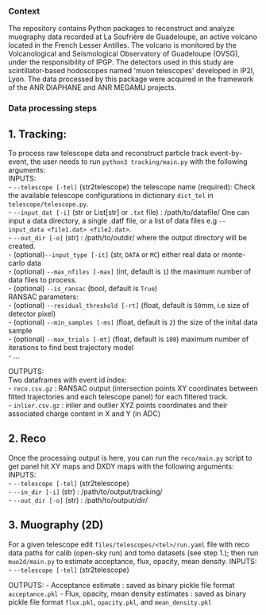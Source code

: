 ### Context  
The repository contains Python packages to reconstruct and analyze muography data recorded at La Soufrière de Guadeloupe, an active volcano located in the French Lesser Antilles. The volcano is monitored by the Volcanological and Seismological Observatory of Guadeloupe (OVSG), under the responsibility of IPGP. 
The detectors used in this study are scintillator-based hodoscopes named 'muon telescopes' developed in IP2I, Lyon. 
The data processed by this package were acquired in the framework of the ANR DIAPHANE and ANR MEGAMU projects.  
  
### Data processing steps  
## 1. Tracking:  
To process raw telescope data and reconstruct particle track event-by-event, the user needs to run ```python3 tracking/main.py``` with the following arguments:    
INPUTS:  
    - ```--telescope [-tel]``` (str2telescope) the telescope name (required): Check the available telescope configurations in  dictionary ```dict_tel``` in ```telescope/telescope.py```.  
    - ```--input_dat [-i]``` (str or List[str] or ```.txt``` file) :  /path/to/datafile/  One can input a data directory, a single .datf file, or a list of data files e.g ```--input_data <file1.dat> <file2.dat>```.  
    - ```--out_dir [-o]``` (str) : /path/to/outdir/ where the output directory will be created.  
    - (optional)```--input_type [-it]``` (str, ```DATA``` or ```MC```) either real data or monte-carlo data  
    - (optional) ```--max_nfiles [-max]```  (int, default is ```1```) the maximum number of data files to process.  
    - (optional) ```--is_ransac```  (bool, default is ```True```)  
    RANSAC parameters:  
    - (optional) ```--residual_threshold [-rt]```  (float, default is ```50```mm, i.e size of detector pixel)  
    - (optional) ```--min_samples [-ms]```  (float, default is ```2```) the size of the inital data sample  
    - (optional) ```--max_trials [-mt]```  (float, default is ```100```) maximum number of iterations to find best trajectory model  
    - ...  

OUTPUTS:  
    Two dataframes with event id index:    
        - ```reco.csv.gz``` : RANSAC output (intersection points XY coordinates between fitted trajectories and each telescope panel) for each filtered track.  
        - ```inlier.csv.gz``` : inlier and outlier XYZ points coordinates and their associated charge content in X and Y (in ADC)  

## 2. Reco  
Once the processing output is here, you can run the ```reco/main.py``` script to get panel hit XY maps and DXDY maps with the following arguments:  
INPUTS:  
    - ```--telescope [-tel]``` (str2telescope)  
    - ```--in_dir [-i]``` (str) : /path/to/output/tracking/  
    - ```--out_dir [-o]``` (str) : /path/to/output/dir/  

## 3. Muography (2D)     
For a given telescope edit ```files/telescopes/<tel>/run.yaml``` file with reco data paths for calib (open-sky run) and tomo datasets (see step 1.); then run ```muo2d/main.py``` to estimate acceptance, flux, opacity, mean density.
INPUTS:  
    - ```--telescope [-tel]``` (str2telescope)  

OUTPUTS: 
    - Acceptance estimate : saved as binary pickle file format ```acceptance.pkl```
    - Flux, opacity, mean density estimates : saved as binary pickle file format ```flux.pkl```, ```opacity.pkl```, and ```mean_density.pkl```


